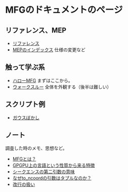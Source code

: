 # MFGのドキュメントのページ

## リファレンス、MEP

- [リファレンス](Reference.md)
- [MEPのインデックス](MEPIndex.md) 仕様の変更など

## 触って学ぶ系

- [ハローMFG](HandsOnHello.md) まずはここから。
- [ウォークスルー](Walkthrough.md) 全体を外観する（後半は難しい）

## スクリプト例

- [ガウスぼかし](examples/GaussBlur.md)

## ノート

調査した時のメモ、思想など。

- [MFGとは？](notes/WhatIsMFG.md)
- [GPGPU上の言語という性質から来る特徴](notes/LangForGPGPU.md)
- [シークエンスの第二引数の意味](notes/SeqSecondArg.md)
- [なぜto_ncoordの引数はタプルなのか？](notes/WhyToNCoordArgIsTuple.md)
- [改行の扱い](notes/EOLHandling.md)
